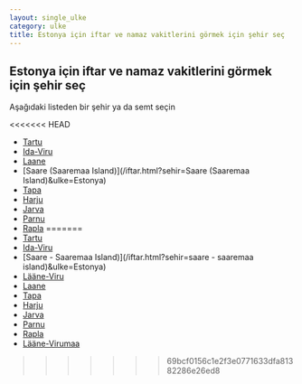 ```yaml
---
layout: single_ulke
category: ulke
title: Estonya için iftar ve namaz vakitlerini görmek için şehir seç
---
```



## Estonya için iftar ve namaz vakitlerini görmek için şehir seç

Aşağıdaki listeden bir şehir ya da semt seçin


<<<<<<< HEAD
* [Tartu](/iftar.html?sehir=Tartu&ulke=Estonya)
* [Ida-Viru](/iftar.html?sehir=Ida-Viru&ulke=Estonya)
* [Laane](/iftar.html?sehir=Laane&ulke=Estonya)
* [Saare (Saaremaa Island)](/iftar.html?sehir=Saare (Saaremaa Island)&ulke=Estonya)
* [Tapa](/iftar.html?sehir=Tapa&ulke=Estonya)
* [Harju](/iftar.html?sehir=Harju&ulke=Estonya)
* [Jarva](/iftar.html?sehir=Jarva&ulke=Estonya)
* [Parnu](/iftar.html?sehir=Parnu&ulke=Estonya)
* [Rapla](/iftar.html?sehir=Rapla&ulke=Estonya)
=======
* [Tartu](/iftar.html?sehir=tartu&ulke=Estonya)
* [Ida-Viru](/iftar.html?sehir=ida-viru&ulke=Estonya)
* [Saare - Saaremaa Island)](/iftar.html?sehir=saare - saaremaa island)&ulke=Estonya)
* [Lääne-Viru](/iftar.html?sehir=lääne-viru&ulke=Estonya)
* [Laane](/iftar.html?sehir=laane&ulke=Estonya)
* [Tapa](/iftar.html?sehir=tapa&ulke=Estonya)
* [Harju](/iftar.html?sehir=harju&ulke=Estonya)
* [Jarva](/iftar.html?sehir=jarva&ulke=Estonya)
* [Parnu](/iftar.html?sehir=parnu&ulke=Estonya)
* [Rapla](/iftar.html?sehir=rapla&ulke=Estonya)
* [Lääne-Virumaa](/iftar.html?sehir=lääne-virumaa&ulke=Estonya)
>>>>>>> 69bcf0156c1e2f3e0771633dfa81382286e26ed8
